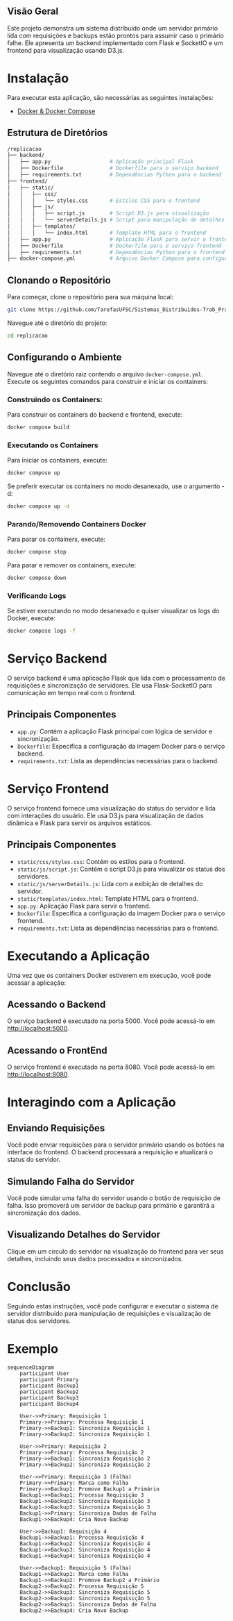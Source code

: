 ## Visão Geral
Este projeto demonstra um sistema distribuído onde um servidor primário lida com requisições e backups estão prontos para assumir caso o primário falhe. Ele apresenta um backend implementado com Flask e SocketIO e um frontend para visualização usando D3.js.

# Instalação
Para executar esta aplicação, são necessárias as seguintes instalações:
- [Docker & Docker Compose](https://docs.docker.com/manuals/)

## Estrutura de Diretórios
```bash
/replicacao
├── backend/
│   ├── app.py                   # Aplicação principal Flask
│   ├── Dockerfile               # Dockerfile para o serviço backend
│   ├── requirements.txt         # Dependências Python para o backend
├── frontend/
│   ├── static/
│   │   ├── css/
│   │   │   └── styles.css       # Estilos CSS para o frontend
│   │   ├── js/
│   │   │   ├── script.js        # Script D3.js para visualização
│   │   │   └── serverDetails.js # Script para manipulação de detalhes do servidor
│   │   ├── templates/
│   │   │   └── index.html       # Template HTML para o frontend
│   ├── app.py                   # Aplicação Flask para servir o frontend
│   ├── Dockerfile               # Dockerfile para o serviço frontend
│   ├── requirements.txt         # Dependências Python para o frontend
├── docker-compose.yml           # Arquivo Docker Compose para configurar o ambiente
```

## Clonando o Repositório
Para começar, clone o repositório para sua máquina local:
```bash
git clone https://github.com/TarefasUFSC/Sistemas_Distribuidos-Trab_Pratico.git
```

Navegue até o diretório do projeto:

```bash
cd replicacao
```

## Configurando o Ambiente
Navegue até o diretório raiz contendo o arquivo `docker-compose.yml`. Execute os seguintes comandos para construir e iniciar os containers:

### Construindo os Containers:
Para construir os containers do backend e frontend, execute:
```bash
docker compose build
```

### Executando os Containers
Para iniciar os containers, execute:
```bash
docker compose up
```

Se preferir executar os containers no modo desanexado, use o argumento -d:

```bash
docker compose up -d
```

### Parando/Removendo Containers Docker
Para parar os containers, execute:
```bash
docker compose stop
```

Para parar e remover os containers, execute:

```bash
docker compose down
```

### Verificando Logs
Se estiver executando no modo desanexado e quiser visualizar os logs do Docker, execute:
```bash
docker compose logs -f
```

# Serviço Backend
O serviço backend é uma aplicação Flask que lida com o processamento de requisições e sincronização de servidores. Ele usa Flask-SocketIO para comunicação em tempo real com o frontend.

## Principais Componentes
- `app.py`: Contém a aplicação Flask principal com lógica de servidor e sincronização.
- `Dockerfile`: Especifica a configuração da imagem Docker para o serviço backend.
- `requirements.txt`: Lista as dependências necessárias para o backend.

# Serviço Frontend
O serviço frontend fornece uma visualização do status do servidor e lida com interações do usuário. Ele usa D3.js para visualização de dados dinâmica e Flask para servir os arquivos estáticos.

## Principais Componentes
- `static/css/styles.css`: Contém os estilos para o frontend.
- `static/js/script.js`: Contém o script D3.js para visualizar os status dos servidores.
- `static/js/serverDetails.js`: Lida com a exibição de detalhes do servidor.
- `static/templates/index.html`: Template HTML para o frontend.
- `app.py`: Aplicação Flask para servir o frontend.
- `Dockerfile`: Especifica a configuração da imagem Docker para o serviço frontend.
- `requirements.txt`: Lista as dependências necessárias para o frontend.

# Executando a Aplicação
Uma vez que os containers Docker estiverem em execução, você pode acessar a aplicação:

## Acessando o Backend
O serviço backend é executado na porta 5000. Você pode acessá-lo em [http://localhost:5000](http://localhost:5000).

## Acessando o FrontEnd
O serviço frontend é executado na porta 8080. Você pode acessá-lo em [http://localhost:8080](http://localhost:5000).

# Interagindo com a Aplicação
## Enviando Requisições
Você pode enviar requisições para o servidor primário usando os botões na interface do frontend. O backend processará a requisição e atualizará o status do servidor.

## Simulando Falha do Servidor
Você pode simular uma falha do servidor usando o botão de requisição de falha. Isso promoverá um servidor de backup para primário e garantirá a sincronização dos dados.

## Visualizando Detalhes do Servidor
Clique em um círculo do servidor na visualização do frontend para ver seus detalhes, incluindo seus dados processados e sincronizados.

# Conclusão
Seguindo estas instruções, você pode configurar e executar o sistema de servidor distribuído para manipulação de requisições e visualização de status dos servidores.

# Exemplo
```mermaid
sequenceDiagram
    participant User
    participant Primary
    participant Backup1
    participant Backup2
    participant Backup3
    participant Backup4

    User->>Primary: Requisição 1
    Primary->>Primary: Processa Requisição 1
    Primary->>Backup1: Sincroniza Requisição 1
    Primary->>Backup2: Sincroniza Requisição 1
    
    User->>Primary: Requisição 2
    Primary->>Primary: Processa Requisição 2
    Primary->>Backup1: Sincroniza Requisição 2
    Primary->>Backup2: Sincroniza Requisição 2

    User->>Primary: Requisição 3 (Falha)
    Primary->>Primary: Marca como Falha
    Primary->>Backup1: Promove Backup1 a Primário
    Backup1->>Backup1: Processa Requisição 3
    Backup1->>Backup2: Sincroniza Requisição 3
    Backup1->>Backup3: Sincroniza Requisição 3
    Backup1->>Primary: Sincroniza Dados de Falha
    Backup1->>Backup4: Cria Novo Backup

    User->>Backup1: Requisição 4
    Backup1->>Backup1: Processa Requisição 4
    Backup1->>Backup2: Sincroniza Requisição 4
    Backup1->>Backup3: Sincroniza Requisição 4
    Backup1->>Backup4: Sincroniza Requisição 4

    User->>Backup1: Requisição 5 (Falha)
    Backup1->>Backup1: Marca como Falha
    Backup1->>Backup2: Promove Backup2 a Primário
    Backup2->>Backup2: Processa Requisição 5
    Backup2->>Backup3: Sincroniza Requisição 5
    Backup2->>Backup4: Sincroniza Requisição 5
    Backup2->>Backup1: Sincroniza Dados de Falha
    Backup2->>Backup4: Cria Novo Backup
```